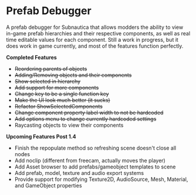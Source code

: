 # Prefab Debugger
A prefab debugger for Subnautica that allows modders the ability to view in-game prefab hierarchies and their respective components, as well as real time editable values for each component. Still a work in progress, but it does work in game currently, and most of the features function perfectly.

**Completed Features**

* ~~Reordering parents of objects~~
* ~~Adding/Removing objects and their components~~
* ~~Show selected in hierarchy~~
* ~~Add support for more components~~
* ~~Change key to be a single function key~~
* ~~Make the UI look much better (it sucks)~~
* ~~Refactor ShowSelectedComponents~~
* ~~Change component property label width to not be hardcoded~~
* ~~Add options menu to change currently hardcoded settings~~
* Raycasting objects to view their components

**Upcoming Features Post 1.4**

* Finish the repopulate method so refreshing scene doesn't close all nodes
* Add noclip (different from freecam, actually moves the player)
* Add Asset browser to add prefabs/gameobject templates to scene
* Add prefab, model, texture and audio export systems 
* Provide support for modifying Texture2D, AudioSource, Mesh, Material, and GameObject properties 
